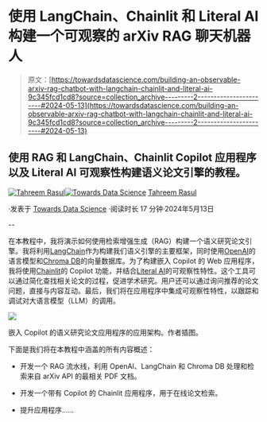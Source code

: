 # 使用 LangChain、Chainlit 和 Literal AI 构建一个可观察的 arXiv RAG 聊天机器人

> 原文：[https://towardsdatascience.com/building-an-observable-arxiv-rag-chatbot-with-langchain-chainlit-and-literal-ai-9c345fcd1cd8?source=collection_archive---------2-----------------------#2024-05-13](https://towardsdatascience.com/building-an-observable-arxiv-rag-chatbot-with-langchain-chainlit-and-literal-ai-9c345fcd1cd8?source=collection_archive---------2-----------------------#2024-05-13)

## 使用 RAG 和 LangChain、Chainlit Copilot 应用程序以及 Literal AI 可观察性构建语义论文引擎的教程。

[](https://medium.com/@tahreemrasul?source=post_page---byline--9c345fcd1cd8--------------------------------)[![Tahreem Rasul](../Images/fbec150343ddb89ee07168e261595f8e.png)](https://medium.com/@tahreemrasul?source=post_page---byline--9c345fcd1cd8--------------------------------)[](https://towardsdatascience.com/?source=post_page---byline--9c345fcd1cd8--------------------------------)[![Towards Data Science](../Images/a6ff2676ffcc0c7aad8aaf1d79379785.png)](https://towardsdatascience.com/?source=post_page---byline--9c345fcd1cd8--------------------------------) [Tahreem Rasul](https://medium.com/@tahreemrasul?source=post_page---byline--9c345fcd1cd8--------------------------------)

·发表于 [Towards Data Science](https://towardsdatascience.com/?source=post_page---byline--9c345fcd1cd8--------------------------------) ·阅读时长 17 分钟·2024年5月13日

--

在本教程中，我将演示如何使用检索增强生成（RAG）构建一个语义研究论文引擎。我将利用[LangChain](https://www.langchain.com)作为构建我们语义引擎的主要框架，同时使用[OpenAI](https://openai.com)的语言模型和[Chroma DB](https://www.trychroma.com)的向量数据库。为了构建嵌入 Copilot 的 Web 应用程序，我将使用[Chainlit](https://docs.chainlit.io/get-started/overview)的 Copilot 功能，并结合[Literal AI](https://literalai.com)的可观察性特性。这个工具可以通过简化查找相关论文的过程，促进学术研究。用户还可以通过询问推荐的论文问题，直接与内容互动。最后，我们将在应用程序中集成可观察性特性，以跟踪和调试对大语言模型（LLM）的调用。

![](../Images/bf3478156385c7735128a9f01bb91420.png)

嵌入 Copilot 的语义研究论文应用程序的应用架构。作者插图。

下面是我们将在本教程中涵盖的所有内容概述：

+   开发一个 RAG 流水线，利用 OpenAI、LangChain 和 Chroma DB 处理和检索来自 arXiv API 的最相关 PDF 文档。

+   开发一个带有 Copilot 的 Chainlit 应用程序，用于在线论文检索。

+   提升应用程序……
